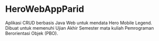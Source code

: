 # HeroWebAppParid
Aplikasi CRUD berbasis Java Web untuk mendata Hero Mobile Legend. Dibuat untuk memenuhi Ujian Akhir Semester mata kuliah Pemrograman Berorientasi Objek (PBO).
